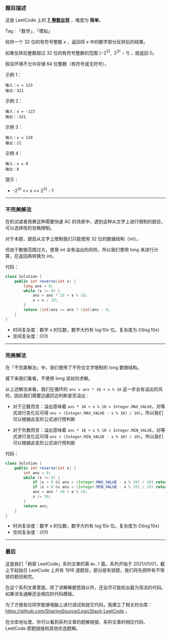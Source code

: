 ### 题目描述

这是 LeetCode 上的 **[7. 整数反转](https://leetcode-cn.com/problems/reverse-integer/solution/shua-chuan-lc-bu-wan-mei-jie-fa-wan-mei-919rd/)** ，难度为 **简单**。

Tag : 「数学」、「模拟」



给你一个 32 位的有符号整数 x ，返回将 x 中的数字部分反转后的结果。

如果反转后整数超过 32 位的有符号整数的范围 [−$2^{31}$,  $2^{31}$ − 1] ，就返回 0。

假设环境不允许存储 64 位整数（有符号或无符号）。


示例 1：
```
输入：x = 123
输出：321
```
示例 2：
```
输入：x = -123
输出：-321
```
示例 3：
```
输入：x = 120
输出：21
```
示例 4：
```
输入：x = 0
输出：0
```

提示：
* -$2^{31}$ <= x <= $2^{31}$ - 1


---
### 不完美解法

在机试或者周赛这种需要快速 AC 的场景中，遇到这种从文字上进行限制的题目，可以选择性的忽略限制。

对于本题，题目从文字上限制我们只能使用 32 位的数据结构（int）。

但由于数据范围过大，使用 int 会有溢出的风险，所以我们使用 long 来进行计算，在返回再转换为 int。

代码：
```Java
class Solution {
    public int reverse(int x) {
        long ans = 0;
        while (x != 0) {
            ans = ans * 10 + x % 10;
            x = x / 10;
        }
        return (int)ans == ans ? (int)ans : 0;
    }
}
```
* 时间复杂度：数字 $x$ 的位数，数字大约有 $\log{10}{x}$ 位。复杂度为 $O(\log{10}{x})$
* 空间复杂度：$O(1)$


---
### 完美解法

在「不完美解法」中，我们使用了不符合文字限制的 long 数据结构。

接下来我们看看，不使用 long 该如何求解。

从上述解法来看，我们在循环的 `ans = ans * 10 + x % 10` 这一步会有溢出的风险，因此我们需要边遍历边判断是否溢出：

* 对于正数而言：溢出意味着 `ans * 10 + x % 10 > Integer.MAX_VALUE`，对等式进行变化后可得 `ans > (Integer.MAX_VALUE - x % 10) / 10)`。所以我们可以根据此变形公式进行预判断

* 对于负数而言：溢出意味着 `ans * 10 + x % 10 < Integer.MIN_VALUE`，对等式进行变化后可得 `ans < (Integer.MIN_VALUE - x % 10) / 10)`。所以我们可以根据此变形公式进行预判断

代码：
```Java
class Solution {
    public int reverse(int x) {
        int ans = 0;
        while (x != 0) {
            if (x > 0 && ans > (Integer.MAX_VALUE - x % 10) / 10) return 0;
            if (x < 0 && ans < (Integer.MIN_VALUE - x % 10) / 10) return 0;
            ans = ans * 10 + x % 10;
            x /= 10;
        }
        return ans;
    }
}
```
* 时间复杂度：数字 $x$ 的位数，数字大约有 $\log{10}{x}$ 位。复杂度为 $O(\log{10}{x})$
* 空间复杂度：$O(1)$


---

### 最后

这是我们「刷穿 LeetCode」系列文章的第 `No.7` 篇，系列开始于 2021/01/01，截止于起始日 LeetCode 上共有 1916 道题目，部分是有锁题，我们将先把所有不带锁的题目刷完。

在这个系列文章里面，除了讲解解题思路以外，还会尽可能给出最为简洁的代码。如果涉及通解还会相应的代码模板。

为了方便各位同学能够电脑上进行调试和提交代码，我建立了相关的仓库：https://github.com/SharingSource/LogicStack-LeetCode 。

在仓库地址里，你可以看到系列文章的题解链接、系列文章的相应代码、LeetCode 原题链接和其他优选题解。


